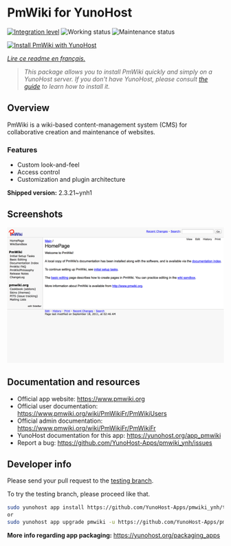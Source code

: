 <!--
N.B.: This README was automatically generated by https://github.com/YunoHost/apps/tree/master/tools/README-generator
It shall NOT be edited by hand.
-->

# PmWiki for YunoHost

[![Integration level](https://dash.yunohost.org/integration/pmwiki.svg)](https://dash.yunohost.org/appci/app/pmwiki) ![Working status](https://ci-apps.yunohost.org/ci/badges/pmwiki.status.svg) ![Maintenance status](https://ci-apps.yunohost.org/ci/badges/pmwiki.maintain.svg)

[![Install PmWiki with YunoHost](https://install-app.yunohost.org/install-with-yunohost.svg)](https://install-app.yunohost.org/?app=pmwiki)

*[Lire ce readme en français.](./README_fr.md)*

> *This package allows you to install PmWiki quickly and simply on a YunoHost server.
If you don't have YunoHost, please consult [the guide](https://yunohost.org/#/install) to learn how to install it.*

## Overview

PmWiki is a wiki-based content-management system (CMS) for collaborative creation and maintenance of websites. 

### Features

- Custom look-and-feel
- Access control
- Customization and plugin architecture

**Shipped version:** 2.3.21~ynh1

## Screenshots

![Screenshot of PmWiki](./doc/screenshots/pmwiki.png)

## Documentation and resources

* Official app website: <https://www.pmwiki.org>
* Official user documentation: <https://www.pmwiki.org/wiki/PmWikiFr/PmWikiUsers>
* Official admin documentation: <https://www.pmwiki.org/wiki/PmWikiFr/PmWikiFr>
* YunoHost documentation for this app: <https://yunohost.org/app_pmwiki>
* Report a bug: <https://github.com/YunoHost-Apps/pmwiki_ynh/issues>

## Developer info

Please send your pull request to the [testing branch](https://github.com/YunoHost-Apps/pmwiki_ynh/tree/testing).

To try the testing branch, please proceed like that.

``` bash
sudo yunohost app install https://github.com/YunoHost-Apps/pmwiki_ynh/tree/testing --debug
or
sudo yunohost app upgrade pmwiki -u https://github.com/YunoHost-Apps/pmwiki_ynh/tree/testing --debug
```

**More info regarding app packaging:** <https://yunohost.org/packaging_apps>

